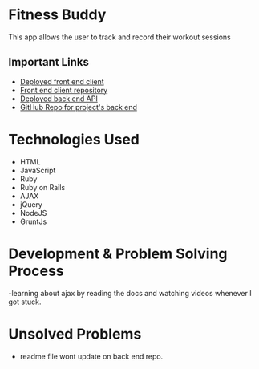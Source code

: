 
# Fitness Buddy
This app allows the user to track and record their workout sessions

## Important Links

- [Deployed front end client](https://bgordon83.github.io/project_2_client)
- [Front end client repository](https://github.com/bgordon83/project_2_client)
- [Deployed back end API](https://https://calm-basin-76423.herokuapp.com/)
- [GitHub Repo for project's back end](https://github.com/bgordon83/Project_2_api)

# Technologies Used

- HTML
- JavaScript
- Ruby
- Ruby on Rails
- AJAX
- jQuery
- NodeJS
- GruntJs

# Development & Problem Solving Process

-learning about ajax by reading the docs and watching videos whenever I got stuck.

# Unsolved Problems

- readme file wont update on back end repo.
